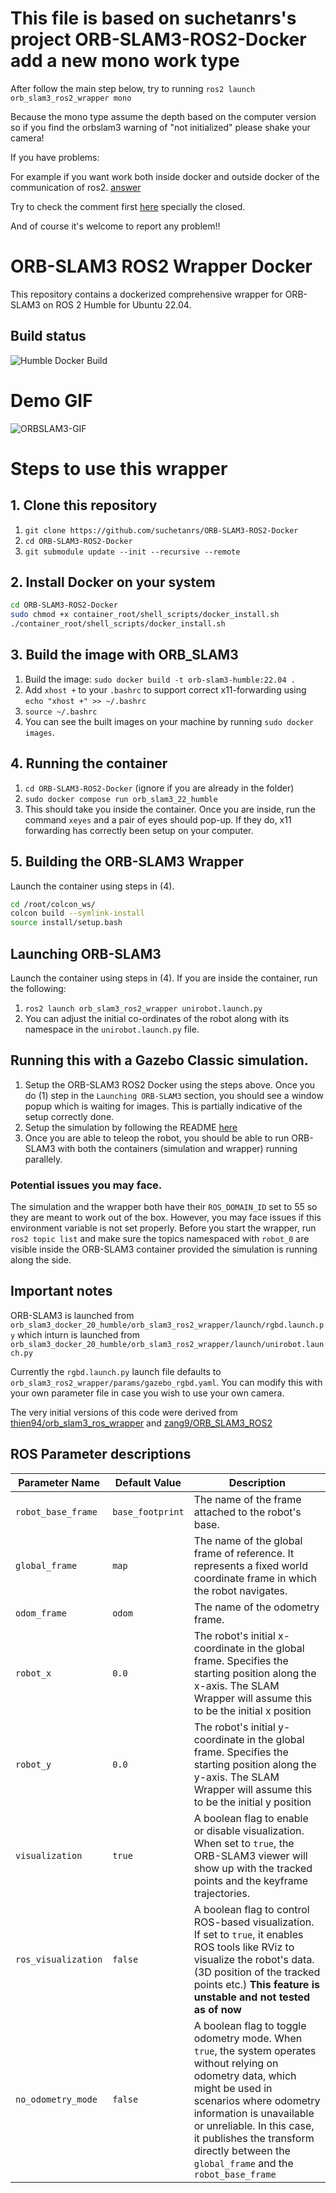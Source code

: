 # This file is based on suchetanrs's project ORB-SLAM3-ROS2-Docker add a new mono work type

After follow the main step below, try to running ```ros2 launch orb_slam3_ros2_wrapper mono```

Because the mono type assume the depth based on the computer version so if you find the orbslam3 warning of "not initialized" please shake your camera! 

If you have problems:

For example if you want work both inside docker and outside docker of the communication of ros2.  [answer](https://github.com/suchetanrs/ORB-SLAM3-ROS2-Docker/issues/8#issuecomment-2187977113)

Try to check the comment first [here](https://github.com/suchetanrs/ORB-SLAM3-ROS2-Docker/issues) specially the closed.

And of course it's welcome to report any problem!!





# ORB-SLAM3 ROS2 Wrapper Docker

This repository contains a dockerized comprehensive wrapper for ORB-SLAM3 on ROS 2 Humble for Ubuntu 22.04.

## Build status
![Humble Docker Build](https://github.com/suchetanrs/ORB-SLAM3-ROS2-Docker/actions/workflows/build-humble-image.yml/badge.svg)

# Demo GIF

![ORBSLAM3-GIF](orbslam3.gif)

# Steps to use this wrapper

## 1. Clone this repository

1. ```git clone https://github.com/suchetanrs/ORB-SLAM3-ROS2-Docker```
2. ```cd ORB-SLAM3-ROS2-Docker```
3. ```git submodule update --init --recursive --remote```

## 2. Install Docker on your system

```bash
cd ORB-SLAM3-ROS2-Docker
sudo chmod +x container_root/shell_scripts/docker_install.sh
./container_root/shell_scripts/docker_install.sh
```

## 3. Build the image with ORB_SLAM3

1. Build the image: ```sudo docker build -t orb-slam3-humble:22.04 .```
2. Add ```xhost +``` to your ```.bashrc``` to support correct x11-forwarding using ```echo "xhost +" >> ~/.bashrc```
3. ```source ~/.bashrc```
4. You can see the built images on your machine by running ```sudo docker images```.

## 4. Running the container

1. ```cd ORB-SLAM3-ROS2-Docker``` (ignore if you are already in the folder)
2. ```sudo docker compose run orb_slam3_22_humble```
3. This should take you inside the container. Once you are inside, run the command ```xeyes``` and a pair of eyes should pop-up. If they do, x11 forwarding has correctly been setup on your computer.

## 5. Building the ORB-SLAM3 Wrapper

Launch the container using steps in (4).
```bash
cd /root/colcon_ws/
colcon build --symlink-install
source install/setup.bash
```

## Launching ORB-SLAM3

Launch the container using steps in (4).
If you are inside the container, run the following:

1. ```ros2 launch orb_slam3_ros2_wrapper unirobot.launch.py```
3. You can adjust the initial co-ordinates of the robot along with its namespace in the ```unirobot.launch.py``` file.

## Running this with a Gazebo Classic simulation.

1. Setup the ORB-SLAM3 ROS2 Docker using the steps above. Once you do (1) step in the ```Launching ORB-SLAM3``` section, you should see a window popup which is waiting for images. This is partially indicative of the setup correctly done.
2. Setup the simulation by following the README [here](https://github.com/suchetanrs/gz-sim-environment)
3. Once you are able to teleop the robot, you should be able to run ORB-SLAM3 with both the containers (simulation and wrapper) running parallely.

### Potential issues you may face.
The simulation and the wrapper both have their ```ROS_DOMAIN_ID``` set to 55 so they are meant to work out of the box. However, you may face issues if this environment variable is not set properly. Before you start the wrapper, run ```ros2 topic list``` and make sure the topics namespaced with ```robot_0``` are visible inside the ORB-SLAM3 container provided the simulation is running along the side.


## Important notes

ORB-SLAM3 is launched from ```orb_slam3_docker_20_humble/orb_slam3_ros2_wrapper/launch/rgbd.launch.py``` which inturn is launched from ```orb_slam3_docker_20_humble/orb_slam3_ros2_wrapper/launch/unirobot.launch.py```

Currently the ```rgbd.launch.py``` launch file defaults to ```orb_slam3_ros2_wrapper/params/gazebo_rgbd.yaml```. You can modify this with your own parameter file in case you wish to use your own camera.

The very initial versions of this code were derived from [thien94/orb_slam3_ros_wrapper](https://github.com/thien94/orb_slam3_ros_wrapper) and [zang9/ORB_SLAM3_ROS2](https://github.com/zang09/ORB_SLAM3_ROS2)

## ROS Parameter descriptions
| Parameter Name          | Default Value | Description                                                                 |
|-------------------------|---------------|-----------------------------------------------------------------------------|
| `robot_base_frame`      | `base_footprint` | The name of the frame attached to the robot's base. |
| `global_frame`          | `map`         | The name of the global frame of reference. It represents a fixed world coordinate frame in which the robot navigates.|
| `odom_frame`            | `odom`        | The name of the odometry frame. |
| `robot_x`               | `0.0`         | The robot's initial x-coordinate in the global frame. Specifies the starting position along the x-axis. The SLAM Wrapper will assume this to be the initial x position|
| `robot_y`               | `0.0`         | The robot's initial y-coordinate in the global frame. Specifies the starting position along the y-axis. The SLAM Wrapper will assume this to be the initial y position|
| `visualization`         | `true`        | A boolean flag to enable or disable visualization. When set to `true`, the ORB-SLAM3 viewer will show up with the tracked points and the keyframe trajectories.|
| `ros_visualization`     | `false`       | A boolean flag to control ROS-based visualization. If set to `true`, it enables ROS tools like RViz to visualize the robot's data. (3D position of the tracked points etc.)  **This feature is unstable and not tested as of now**|
| `no_odometry_mode`      | `false`       | A boolean flag to toggle odometry mode. When `true`, the system operates without relying on odometry data, which might be used in scenarios where odometry information is unavailable or unreliable. In this case, it publishes the transform directly between the ```global_frame``` and the ```robot_base_frame```|
